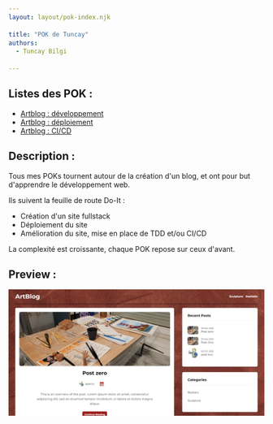 ```yaml
---
layout: layout/pok-index.njk

title: "POK de Tuncay"
authors:
  - Tuncay Bilgi

---
```

## Listes des POK : 

- [Artblog : développement](Artblog/)
- [Artblog : déploiement](ServeurDistant/)
- [Artblog : CI/CD](CI-CD/)

## Description :

Tous mes POKs tournent autour de la création d'un blog, et ont pour but d'apprendre le développement web.

Ils suivent la feuille de route Do-It : 

- Création d'un site fullstack
- Déploiement du site
- Amélioration du site, mise en place de TDD et/ou CI/CD

La complexité est croissante, chaque POK repose sur ceux d'avant.

## Preview :

<img src="./images/artblog-front-cover.webp" alt="preview" />
